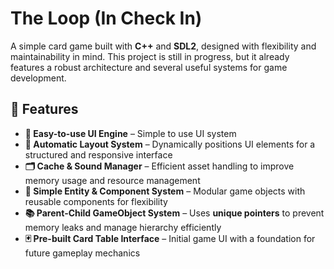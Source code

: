 # The Loop (In Check In)

A simple card game built with **C++** and **SDL2**, designed with flexibility and maintainability in mind. This project is still in progress, but it already features a robust architecture and several useful systems for game development.  

## 🚀 Features  

- **🎨 Easy-to-use UI Engine** – Simple to use UI system
- **📏 Automatic Layout System** – Dynamically positions UI elements for a structured and responsive interface 
- **🗂️ Cache & Sound Manager** – Efficient asset handling to improve memory usage and resource management
- **🔗 Simple Entity & Component System** – Modular game objects with reusable components for flexibility
- **📚 Parent-Child GameObject System** – Uses **unique pointers** to prevent memory leaks and manage hierarchy efficiently
- **🃏 Pre-built Card Table Interface** – Initial game UI with a foundation for future gameplay mechanics
